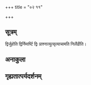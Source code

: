 +++
title = "०२ ११"

+++
## सूत्रम्
द्विर्जुहोति द्विर्निमार्ष्टि द्विः प्राश्नात्युत्सृत्याचामति निर्लेढीति।
## अनाकुला

## गृह्यतात्पर्यदर्शनम्

